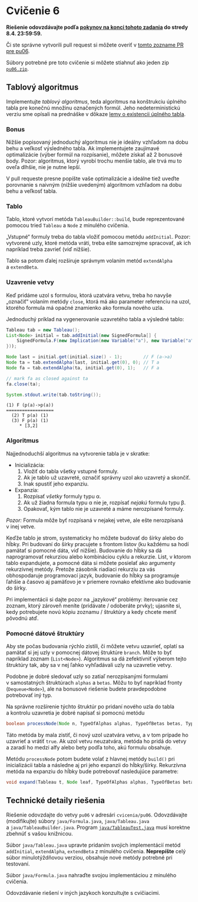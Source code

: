 Cvičenie 6
==========

**Riešenie odovzdávajte podľa
[pokynov na konci tohoto zadania](#technické-detaily-riešenia)
do stredy 8.4. 23:59:59.**

Či ste správne vytvorili pull request si môžete overiť
v [tomto zozname PR pre pu06](https://github.com/pulls?utf8=%E2%9C%93&q=is%3Aopen+is%3Apr+user%3AFMFI-UK-1-AIN-412+base%3Apu06).

Súbory potrebné pre toto cvičenie si môžete stiahnuť ako jeden zip
[`pu06.zip`](https://github.com/FMFI-UK-1-AIN-412/lpi/archive/pu06.zip).

Tablový algoritmus
------------------

Implementujte _tablový algoritmus_, teda algoritmus na konštrukciu úplného
tabla pre konečnú množinu označených formúl. Jeho nedeterministickú verziu
sme opísali na prednáške v dôkaze
[lemy o existencii úplného tabla](http://dai.fmph.uniba.sk/courses/lpi/lpi/prednasky/poznamky-z-prednasok.pdf#theorem.5.24).

### Bonus

Nižšie popisovaný jednoduchý algoritmus nie je ideálny vzhľadom na dobu behu
a veľkosť výsledného tabla. Ak implementujete zaujímavé optimalizácie
(výber formúl na rozpísanie), môžete získať až 2 bonusové body.
Pozor: algoritmus, ktorý vyrobí trochu menšie tablo, ale trvá mu to oveľa
dlhšie, nie je nutne lepší.

V pull requeste presne popíšte vaše optimalizácie a ideálne tiež uveďte
porovnanie s naivným (nižšie uvedeným) algoritmom vzhľadom na dobu behu
a veľkosť tabla.

### Tablo

Tablo, ktoré vytvorí metóda `TableauBuilder::build`, bude reprezentované
pomocou tried `Tableau` a `Node` z minulého cvičenia.

„Vstupné“ formuly treba do tabla vložiť pomocou metódu `addInitial`.
Pozor: vytvorené uzly, ktoré metóda vráti, treba ešte samozrejme spracovať,
ak ich napríklad treba zavrieť (viď nižšie).

Tablo sa potom ďalej rozširuje správnym volaním metód `extendAlpha` a `extendBeta`.

### Uzavrenie vetvy

Keď pridáme uzol s formulou, ktorá uzatvára vetvu, treba ho navyše „označiť“ volaním metódy
`close`, ktorá má ako parameter referenciu na uzol, ktorého formula má
opačné znamienko ako formula nového uzla.

Jednoduchý príklad na vygenerovanie uzavretého tabla a výsledné tablo:

```java
Tableau tab = new Tableau();
List<Node> initial = tab.addInitial(new SignedFormula[] {
    SignedFormula.F(new Implication(new Variable("a"), new Variable("a")))
}));

Node last = initial.get(initial.size() - 1);        // F (a->a)
Node ta = tab.extendAlpha(last, initial.get(0), 0); // T a
Node fa = tab.extendAlpha(ta, initial.get(0), 1);   // F a

// mark fa as closed against ta
fa.close(ta);

System.stdout.write(tab.toString());
```

```
(1) F (p(a)->p(a))
==================
  (2) T p(a) (1)  
  (3) F p(a) (1)  
     * [3,2]      
```

### Algoritmus

Najjednoduchší algoritmus na vytvorenie tabla je v skratke:

  * Inicializácia:
    1. Vložiť do tabla všetky vstupné formuly.
    2. Ak je tablo už uzavreté, označiť správny uzol ako uzavretý a skončiť.
    3. Inak spustiť jeho expanziu.
  * Expanzia:
    1. Rozpísať *všetky* formuly typu &alpha;.
    2. Ak už žiadna formula typu &alpha; nie je, rozpísať *nejakú* formulu
      typu &beta;.
    3. Opakovať, kým tablo nie je uzavreté a máme nerozpísané formuly.

_Pozor:_ Formula môže byť rozpísaná v nejakej vetve, ale ešte nerozpísaná
v inej vetve.

Keďže tablo je strom, systematicky ho môžete budovať do šírky alebo do hĺbky.
Pri budovaní do šírky pracujete s frontom listov (ku každému sa hodí pamätať
si pomocné dáta, viď nižšie). Budovanie do hĺbky sa dá naprogramovať
rekurziou alebo kombináciou cyklu a rekurzie. List, v ktorom tablo
expandujete, a pomocné dáta si môžete posielať ako argumenty rekurzívnej
metódy. Pretože zásobník riadiaci rekurziu za vás obhospodaruje programovací
jazyk, budovanie do hĺbky sa programuje ľahšie a časovo aj pamäťovo je
v priemere rovnako efektívne ako budovanie do šírky.

Pri implementácii si dajte pozor na „jazykové“ problémy: iterovanie
cez zoznam, ktorý zároveň meníte (pridávate / odoberáte prvky); ujasnite si,
kedy potrebujete novú kópiu zoznamu / štruktúry a kedy chcete meniť pôvodnú
atď.

### Pomocné dátové štruktúry

Aby ste počas budovania rýchlo zistili, či môžete vetvu uzavrieť, oplatí sa
pamätať si jej uzly v pomocnej dátovej štruktúre `branch`. Môže to byť
napríklad zoznam (`List<Node>`). Algoritmus sa dá zefektívniť výberom tejto
štruktúry tak, aby sa v nej ľahko vyhľadávali uzly na uzavretie vetvy.

Podobne je dobré sledovať uzly so zatiaľ nerozpísanými formulami
v samostatných štruktúrach `alphas` a `betas`. Môžu to byť napríklad fronty
(`Dequeue<Node>`), ale na bonusové riešenie budete pravdepodobne potrebovať
iný typ.

Na správne rozšírenie týchto štruktúr po pridaní nového uzla do tabla
a kontrolu uzavretia je dobré napísať si pomocnú metódu
```java
boolean processNode(Node n, TypeOfAlphas alphas, TypeOfBetas betas, TypeOfBranch branch)
```
Táto metóda by mala zistiť, či nový uzol uzatvára vetvu, a v tom prípade ho
uzavrieť a vrátiť `true`. Ak uzol vetvu neuzatvára, metóda ho pridá do vetvy
a zaradí ho medzi alfy alebo bety podľa toho, akú formulu obsahuje.

Metódu `processNode` potom budete volať z hlavnej metódy `build()` pri
inicializácii tabla a následne aj pri jeho expanzii do hĺbky/šírky.
Rekurzívna metóda na expanziu do hĺbky bude potrebovať nasledujúce
parametre:
```java
void expand(Tableau t, Node leaf, TypeOfAlphas alphas, TypeOfBetas betas, TypeOfBranch branch)
```

## Technické detaily riešenia

Riešenie odovzdajte do vetvy `pu06` v adresári `cvicenia/pu06`.
Odovzdávajte (modifikujte) súbory `java/Formula.java`,
`java/Tableau.java` a `java/TableauBuilder.java`.
Program [`java/TableauTest.java`](java/TableauTest.java) musí korektne
zbehnúť s vašou knižnicou.

Súbor `java/Tableau.java` upravte pridaním svojich implementácií metód
`addInitial`, `extendAlpha`, `extendBeta` z minulého cvičenia.
**Neprepíšte** celý súbor minulotýždňovou verziou, obsahuje nové metódy
potrebné pri testovaní.

Súbor `java/Formula.java` nahraďte svojou implementáciou z minulého cvičenia.

Odovzdávanie riešení v iných jazykoch konzultujte s cvičiacimi.

